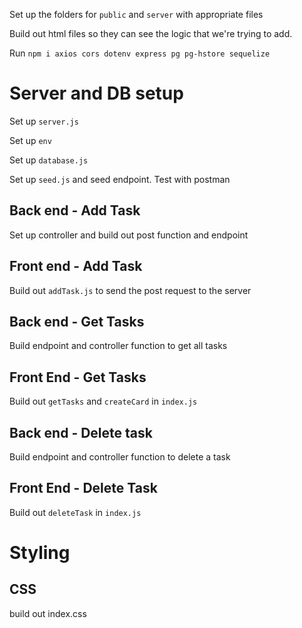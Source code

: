 Set up the folders for `public` and `server` with appropriate files

Build out html files so they can see the logic that we're trying to add.

Run `npm i axios cors dotenv express pg pg-hstore sequelize`

# Server and DB setup

Set up `server.js`

Set up `env`

Set up `database.js`

Set up `seed.js` and seed endpoint. Test with postman

## Back end - Add Task

Set up controller and build out post function and endpoint

## Front end - Add Task

Build out `addTask.js` to send the post request to the server

## Back end - Get Tasks

Build endpoint and controller function to get all tasks

## Front End - Get Tasks

Build out `getTasks` and `createCard` in `index.js`

## Back end - Delete task

Build endpoint and controller function to delete a task

## Front End - Delete Task

Build out `deleteTask` in `index.js`

# Styling

## CSS 

build out index.css